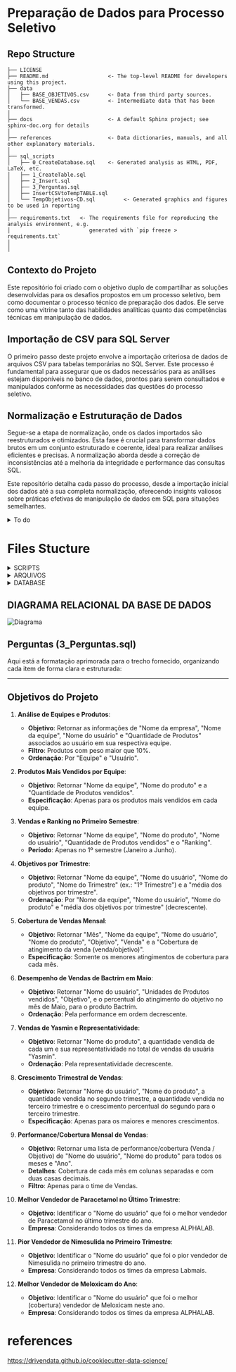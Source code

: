 # Preparação de Dados para Processo Seletivo 

## Repo Structure

```nohighlight
├── LICENSE
├── README.md          			<- The top-level README for developers using this project.
├── data
│   ├── BASE_OBJETIVOS.csv      <- Data from third party sources.
│   └── BASE_VENDAS.csv         <- Intermediate data that has been transformed. 
│
├── docs             		    <- A default Sphinx project; see sphinx-doc.org for details
│
├── references                  <- Data dictionaries, manuals, and all other explanatory materials.
│
├── sql_scripts 
│   ├── 0_CreateDatabase.sql    <- Generated analysis as HTML, PDF, LaTeX, etc.
│   ├── 1_CreateTable.sql    
│   ├── 2_Insert.sql    
│   ├── 3_Perguntas.sql
│   ├── InsertCSVtoTempTABLE.sql
│   └── TempObjetivos-CD.sql         <- Generated graphics and figures to be used in reporting
│
├── requirements.txt   <- The requirements file for reproducing the analysis environment, e.g.
│                         generated with `pip freeze > requirements.txt`
│
│
```
## Contexto do Projeto

Este repositório foi criado com o objetivo duplo de compartilhar as soluções desenvolvidas para os desafios propostos em um processo seletivo, bem como documentar o processo técnico de preparação dos dados. Ele serve como uma vitrine tanto das habilidades analíticas quanto das competências técnicas em manipulação de dados.

## Importação de CSV para SQL Server

O primeiro passo deste projeto envolve a importação criteriosa de dados de arquivos CSV para tabelas temporárias no SQL Server. Este processo é fundamental para assegurar que os dados necessários para as análises estejam disponíveis no banco de dados, prontos para serem consultados e manipulados conforme as necessidades das questões do processo seletivo.

## Normalização e Estruturação de Dados

Segue-se a etapa de normalização, onde os dados importados são reestruturados e otimizados. Esta fase é crucial para transformar dados brutos em um conjunto estruturado e coerente, ideal para realizar análises eficientes e precisas. A normalização aborda desde a correção de inconsistências até a melhoria da integridade e performance das consultas SQL.

Este repositório detalha cada passo do processo, desde a importação inicial dos dados até a sua completa normalização, oferecendo insights valiosos sobre práticas efetivas de manipulação de dados em SQL para situações semelhantes.

<details>
  <summary>To do</summary>

- [x] Configurar um servidor local SQL Server  [completion:: 2024-01-28]
- [x] Com os scripts fornecidos:  [completion:: 2024-01-28]
	- [x] Criar DataBase (0_CreateDatabase.sql)  [completion:: 2024-01-28]
	- [x] Criar Tabelas (1_CreateTable.sql)  [completion:: 2024-01-28]
	- [x] Inserir Parâmetros (Insert.sql) nas Tabelas  [completion:: 2024-01-28]
- [x] Carregar .csv nas Tabelas  [completion:: 2024-01-29]
	- [x] normalizar dos dados  [completion:: 2024-01-29]
		- [x] mapear dados para normalizar  [completion:: 2024-01-29]
		- [x] "Pivotar" tabela BASE_Objetivos de Horizontal p/ Vertical  [completion:: 2024-01-29]
		- [x] "Pivotar" tabela BASE_Vendas de Horizontal p/ Vertical  [completion:: 2024-01-29]
		- [x] JOIN para normalização para as chaves  [completion:: 2024-01-29]
	- [x] Carregar Base para OBJETIVO  [completion:: 2024-01-29]
	- [x] Carregar Base para VENDA  [completion:: 2024-01-29]
- [ ] Consultas do script 3_Perguntas.sql
- [ ] Revisão das respostas/scripts
- [ ] Documentação
- [ ] Revisão da Documentação
- [ ] Enviar para recrutador
</details>

# Files Stucture
<details>
  <summary>SCRIPTS</summary>

  * 0_CreateDatabase.sql
  * 1_CreateTable.sql
  * 2_Insert.sql
  * 3_Perguntas.sql
</details>

<details>
  <summary>ARQUIVOS</summary>

  * BASE_OBJETIVOS.csv
    * `EAN`
    * `EQUIPE`
    * `VENDEDOR`
    * `JAN`
    * `FEV`
    * `MAR`
    * `ABR`
    * `MAI`
    * `JUN`
    * `JUL`
    * `AGO`
    * `SET`
    * `OUT`
    * `NOV`
    * `DEZ`
  * BASE_VENDAS.csv
    * `EAN`
    * `EQUIPE`
    * `VENDEDOR`
    * `JAN`
    * `FEV`
    * `MAR`
    * `ABR`
    * `MAI`
    * `JUN`
    * `JUL`
    * `AGO`
    * `SET`
    * `OUT`
    * `NOV`
    * `DEZ`
</details>

<details>
  <summary>DATABASE</summary>

* `OBJETIVO`
	* `CD_VENDA` PRIMARY KEY
	* `CD_PRODUTO` FOREIGN KEY
	* `CD_EQUIPE` FOREIGN KEY
	* `CD_USUARIO` FOREIGN KEY
	* `DT_PERIODO`
	* `NR_QUANTIDADE`
* `VENDA`
	* `CD_VENDA` PRIMARY KEY
	* `CD_PRODUTO` FOREIGN KEY
	* `CD_EQUIPE` FOREIGN KEY
	* `CD_USUARIO` FOREIGN KEY
	* `DT_PERIODO`
	* `NR_QUANTIDADE`
* `PRODUTO`
	* `CD_PRODUTO` PRIMARY KEY
	* `NM_PRODUTO`
	* `EAN`
* `EQUIPE`
	* `CD_EQUIPE` PRIMARY KEY
	* `NM_EQUIPE`
	* `CD_EMPRESA` FOREIGN KEY
* `EMPRESA`
	* `CD_EMPRESA` PRIMARY KEY
	* `NN_EMPRESA`
* `USARIO`
	* `CD_USUARIO` PRIMARY KEY
	* `NM_USUARIO`
* `EQUIPE_PRODUTO`
	* `CD_EQUIPE_PRODUTO` PRIMARY KEY
	* `CD_EQUIPE` FOREIGN KEY
	* `CD_PRODUTO` FOREIGN KEY
	* `NR_PESO`
* `EMPRESA_PRODUTO`
	* `CD_EMPRESA_PRODUTO` PRIMARY KEY
	* `CD_EMPRESA` FOREIGN KEY
	* `CD_PRODUTO` FOREIGN KEY
* `EQUIPE_USUARIO`
	* `CD_EQUIPE_USUARIO` PRIMARY KEY
	* `CD_EQUIPE` FOREIGN KEY
	* `CD_USUARIO` FOREIGN KEY
* `USUARIO_EMPRESA`
	* `CD_EMPRESA_USUARIO` PRIMARY KEY
	* `CD_EMPRESA` FOREIGN KEY
	* `CD_USUARIO` FOREIGN KEY
</details>

## DIAGRAMA RELACIONAL DA BASE DE DADOS
![Diagrama](https://github.com/jlfenerich/HSL-Processo-Seletivo/blob/main/docs/master%20-%20HSL_TESTE%20-%20dbo.png?raw=true)

## Perguntas (3_Perguntas.sql)

Aqui está a formatação aprimorada para o trecho fornecido, organizando cada item de forma clara e estruturada:

---

## Objetivos do Projeto

1. **Análise de Equipes e Produtos**: 
   - **Objetivo**: Retornar as informações de "Nome da empresa", "Nome da equipe", "Nome do usuário" e "Quantidade de Produtos" associados ao usuário em sua respectiva equipe.
   - **Filtro**: Produtos com peso maior que 10%.
   - **Ordenação**: Por "Equipe" e "Usuário".

2. **Produtos Mais Vendidos por Equipe**:
   - **Objetivo**: Retornar "Nome da equipe", "Nome do produto" e a "Quantidade de Produtos vendidos".
   - **Especificação**: Apenas para os produtos mais vendidos em cada equipe.

3. **Vendas e Ranking no Primeiro Semestre**:
   - **Objetivo**: Retornar "Nome da equipe", "Nome do produto", "Nome do usuário", "Quantidade de Produtos vendidos" e o "Ranking".
   - **Período**: Apenas no 1º semestre (Janeiro a Junho).

4. **Objetivos por Trimestre**:
   - **Objetivo**: Retornar "Nome da equipe", "Nome do usuário", "Nome do produto", "Nome do Trimestre" (ex.: "1º Trimestre") e a "média dos objetivos por trimestre".
   - **Ordenação**: Por "Nome da equipe", "Nome do usuário", "Nome do produto" e "média dos objetivos por trimestre" (decrescente).

5. **Cobertura de Vendas Mensal**:
   - **Objetivo**: Retornar "Mês", "Nome da equipe", "Nome do usuário", "Nome do produto", "Objetivo", "Venda" e a "Cobertura de atingimento da venda (venda/objetivo)".
   - **Especificação**: Somente os menores atingimentos de cobertura para cada mês.

6. **Desempenho de Vendas de Bactrim em Maio**:
   - **Objetivo**: Retornar "Nome do usuário", "Unidades de Produtos vendidos", "Objetivo", e o percentual do atingimento do objetivo no mês de Maio, para o produto Bactrim.
   - **Ordenação**: Pela performance em ordem decrescente.

7. **Vendas de Yasmin e Representatividade**:
   - **Objetivo**: Retornar "Nome do produto", a quantidade vendida de cada um e sua representatividade no total de vendas da usuária "Yasmin".
   - **Ordenação**: Pela representatividade decrescente.

8. **Crescimento Trimestral de Vendas**:
   - **Objetivo**: Retornar "Nome do usuário", "Nome do produto", a quantidade vendida no segundo trimestre, a quantidade vendida no terceiro trimestre e o crescimento percentual do segundo para o terceiro trimestre.
   - **Especificação**: Apenas para os maiores e menores crescimentos.

9. **Performance/Cobertura Mensal de Vendas**:
   - **Objetivo**: Retornar uma lista de performance/cobertura (Venda / Objetivo) de "Nome do usuário", "Nome do produto" para todos os meses e "Ano".
   - **Detalhes**: Cobertura de cada mês em colunas separadas e com duas casas decimais.
   - **Filtro**: Apenas para o time de Vendas.

10. **Melhor Vendedor de Paracetamol no Último Trimestre**:
    - **Objetivo**: Identificar o "Nome do usuário" que foi o melhor vendedor de Paracetamol no último trimestre do ano.
    - **Empresa**: Considerando todos os times da empresa ALPHALAB.

11. **Pior Vendedor de Nimesulida no Primeiro Trimestre**:
    - **Objetivo**: Identificar o "Nome do usuário" que foi o pior vendedor de Nimesulida no primeiro trimestre do ano.
    - **Empresa**: Considerando todos os times da empresa Labmais.

12. **Melhor Vendedor de Meloxicam do Ano**:
    - **Objetivo**: Identificar o "Nome do usuário" que foi o melhor (cobertura) vendedor de Meloxicam neste ano.
    - **Empresa**: Considerando todos os times da empresa ALPHALAB.

# references

https://drivendata.github.io/cookiecutter-data-science/
